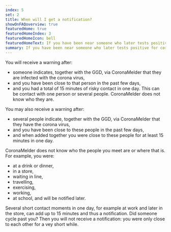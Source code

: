 ```yaml
---
index: 5
set: 2
title: When will I get a notification? 
showOnFAQoverview: true
featuredHome: true
featuredHomeIndex: 3
featuredHomeIcon: bell
featuredHomeText: If you have been near someone who later tests positive for coronavirus since you were near them, you will get a notification.
summary: If you have been near someone who later tests positive for coronavirus since you were near them, you will get a notification.
---
```

You will receive a warning after:
- someone indicates, together with the GGD, via CoronaMelder that they are infected with the corona virus,
- and you have been close to that person in the past few days,
- and you had a total of 15 minutes of risky contact in one day. This can be contact with one person or several people. CoronaMelder does not know who they are.

You may also receive a warning after:
- several people indicate, together with the GGD, via CoronaMelder that they have the corona virus,
- and you have been close to these people in the past few days,
- and when added together you were close to these people for at least 15 minutes in one day.

CoronaMelder does not know who the people you meet are or where that is. For example, you were:
- at a drink or dinner,
- in a store,
- waiting in line,
- travelling,
- exercising,
- working,
- at school, and will be notified later.

Several short contact moments in one day, for example at work and later in the store, can add up to 15 minutes and thus a notification. Did someone cycle past you? Then you will not receive a notification: you were only close to each other for a vey short while.

